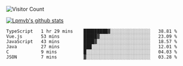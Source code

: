 ![Visitor Count](https://profile-counter.glitch.me/Lpmvb/count.svg)

[![Lpmvb's github stats](https://github-readme-stats.vercel.app/api?username=lpmvb&show_icons=true&title_color=fff&icon_color=79ff97&text_color=9f9f9f&bg_color=151515)](https://github.com/anuraghazra/github-readme-stats)

<!--
Here are some ideas to get you started:

- 🔭 I’m currently working on ...
- 🌱 I’m currently learning ...
- 👯 I’m looking to collaborate on ...
- 🤔 I’m looking for help with ...
- 💬 Ask me about ...
- 📫 How to reach me: ...
- 😄 Pronouns: ...
- ⚡ Fun fact: ...
-->

<!--START_SECTION:waka-->

```text
TypeScript   1 hr 29 mins    █████████▓░░░░░░░░░░░░░░░   38.81 %
Vue.js       53 mins         █████▓░░░░░░░░░░░░░░░░░░░   23.09 %
JavaScript   43 mins         ████▓░░░░░░░░░░░░░░░░░░░░   18.57 %
Java         27 mins         ███░░░░░░░░░░░░░░░░░░░░░░   12.01 %
C            9 mins          █░░░░░░░░░░░░░░░░░░░░░░░░   04.03 %
JSON         7 mins          ▓░░░░░░░░░░░░░░░░░░░░░░░░   03.28 %
```

<!--END_SECTION:waka-->
